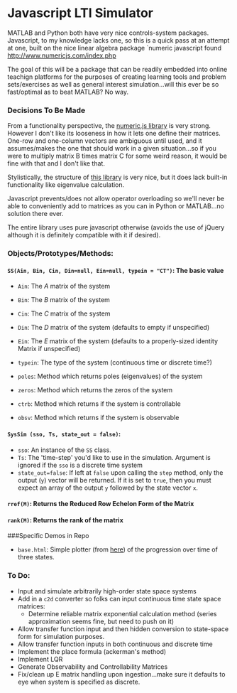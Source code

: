 
# Javascript LTI Simulator

MATLAB and Python both have very nice controls-system packages. Javascript, to my knowledge lacks one, so this is a quick pass at an attempt at one, built on the nice linear algebra package `numeric javascript found http://www.numericjs.com/index.php

The goal of this will be a package that can be readily embedded into online teachign platforms for the purposes of creating learning tools and problem sets/exercises as well as general interest simulation...will this ever be so fast/optimal as to beat MATLAB?  No way.  


### Decisions To Be Made ###

From a functionality perspective, the <a href="http://www.numericjs.com/documentation.html" target="_blank">numeric.js library</a> is very strong. However I don't like its looseness in how it lets one define their matrices. One-row and one-column vectors are ambiguous until used, and it assumes/makes the one that should work in a given situation...so if you were to multiply matrix B times matrix C for some weird reason, it would be fine with that and I don't like that.  

Stylistically, the structure of <a href="http://sylvester.jcoglan.com/api/matrix.html" target="_blank">this library</a> is very nice, but it does lack built-in functionality like eigenvalue calculation.  

Javascript prevents/does not allow operator overloading so we'll never be able to conveniently add to matrices as you can in Python or MATLAB...no solution there ever.


The entire library uses pure javascript otherwise (avoids the use of jQuery although it is definitely compatible with it if desired).

### Objects/Prototypes/Methods:

#### `SS(Ain, Bin, Cin, Din=null, Ein=null, typein = "CT")`: The basic value

* `Ain`: The $A$ matrix of the system
* `Bin`: The $B$ matrix of the system
* `Cin`: The $C$ matrix of the system
* `Din`: The $D$ matrix of the system (defaults to empty if unspecified)
* `Ein`: The $E$ matrix of the system (defaults to a properly-sized identity Matrix if unspecified)
* `typein`: The type of the system (continuous time or discrete time?)

* `poles`: Method which returns poles (eigenvalues) of the system

* `zeros`: Method which returns the zeros of the system

* `ctrb`: Method which returns if the system is controllable

* `obsv`: Method which returns if the system is observable

#### `SysSim (sso, Ts, state_out = false)`:

* `sso`: An instance of the `SS` class.
* `Ts`: The 'time-step' you'd like to use in the simulation. Argument is ignored if the `sso` is a discrete time system
* `state_out=false`: If left at `false` upon calling the `step` method, only the output (`y`) vector will be returned.  If it is set to `true`, then you must expect an array of the output `y` followed by the state vector `x`.
 
#### `rref(M)`: Returns the Reduced Row Echelon Form of the Matrix


#### `rank(M)`: Returns the rank of the matrix




###Specific Demos in Repo

* `base.html`: Simple plotter (from <a href="https://github.com/jodalyst/jinstrument" target="_blank">here</a>) of the progression over time of three states.



### To Do:


* Input and simulate arbitrarily high-order state space systems
* Add in a `c2d` converter so folks can input continuous time state space matrices:
    * Determine reliable matrix exponential calculation method (series approximation seems fine, but need to push on it)
* Allow transfer function input and then hidden conversion to state-space form for simulation purposes.
* Allow transfer function inputs in both continuous and discrete time
* Implement the place formula (ackerman's method)
* Implement LQR
* Generate Observability and Controllability Matrices
* Fix/clean up E matrix handling upon ingestion...make sure it defaults to eye when system is specified as discrete.



<!--
So let's start with our system in continuous time. First let's establish what the value of $\textbf{x}[n]$ is going to be based off of the continuous time equation for $\textbf{x}(t)$. The value $\textbf{x}[n]$ is matched to the value of $\textbf{x}(nT)$ where $T$ is the sample time of our discrete time system.
$$
\textbf{x}[n] = \textbf{x}(nT) = e^{\textbf{A}nT}\textbf{x}(0) + \int_0^{nT}e^{\textbf{A}\left(nT-\tau\right)}\textbf{B}u\left(\tau\right)d\tau
$$

If you're good with this, then great. If this looks weird, let's quickly break it down...the first term is the natural response of the state space system based only the $\textbf{A}$ matrix in a first-order natural exponent given the starting conditions $\textbf{x}(0)$.  The second term is the convolution integral of our system...as a quick reminder refresher you can think of that part as an infinite sum of infinitely-quick applied inputs ($\textbf{B}u(\tau)$) smeared by the system's impulse response ($e^{\textbf{A}\left(nT-\tau\right)}$) and all summed together with integration.

Anyways by time-shifting by 1 time step to $n+1$ we can arrive at a very similar expression:

$$
\textbf{x}[n+1] = \textbf{x}\left(\left(n+1\right)T\right) = e^{\textbf{A}\left(n+1\right)T}\textbf{x}(0) + \int_0^{\left(n+1\right)T}e^{\textbf{A}\left(\left(n+1\right)T-\tau\right)}\textbf{B}u\left(\tau\right)d\tau
$$
Let's keep our $x[n]$ equation in our pocket for the moment and shuffle and factor some stuff with $x[n+1]$.  First we can factor a $e^{\textbf{A}T}$ from both the part outside the integral and the part inside.
$$
= e^{\textbf{A}T}e^{\textbf{A}nT}\textbf{x}(0) + \int_0^{\left(n+1\right)T}e^{\textbf{A}T}e^{\textbf{A}\left(nT-\tau\right)}\textbf{B}u\left(\tau\right)d\tau
$$
We can then realize that inside the $e^{\textbf{A}T}$ is nothing more than a constant so can be yanked out of the integral like so:
$$
= e^{\textbf{A}T}e^{\textbf{A}nT}\textbf{x}(0) + e^{\textbf{A}T}\int_0^{\left(n+1\right)T}e^{\textbf{A}\left(nT-\tau\right)}\textbf{B}u\left(\tau\right)d\tau
$$
Using that one rule about splitting up integrals that I forget the name of you can then do the following:
$$
= e^{\textbf{A}T}e^{\textbf{A}nT}\textbf{x}(0) + e^{\textbf{A}T}\int_0^{nT}e^{\textbf{A}\left(nT-\tau\right)}\textbf{B}u\left(\tau\right)d\tau+ e^{\textbf{A}T}\int_{nT}^{\left(n+1\right)T}e^{\textbf{A}\left(nT-\tau\right)}\textbf{B}u\left(\tau\right)d\tau
$$
And then let's finally group our non-integral term and one of our integral terms like so:
$$
= e^{\textbf{A}T}\left(e^{\textbf{A}nT}\textbf{x}(0) +\int_0^{nT}e^{\textbf{A}\left(nT-\tau\right)}\textbf{B}u\left(\tau\right)d\tau\right)+ e^{\textbf{A}T}\int_{nT}^{\left(n+1\right)T}e^{\textbf{A}\left(nT-\tau\right)}\textbf{B}u\left(\tau\right)d\tau
$$
If we remember our expression for $x[n]$ from up above we'll notice that the expression inside the parentheses is the exact same as the expression for $x[n]$/$x(nT)$! So we can rephrase as:
$$
\textbf{x}\left(\left(n+1\right)T\right)= e^{\textbf{A}T}\textbf{x}\left(nT\right)+ e^{\textbf{A}T}\int_{nT}^{\left(n+1\right)T}e^{\textbf{A}\left(nT-\tau\right)}\textbf{B}u\left(\tau\right)d\tau
$$

Now at this point we're going to make a decision which allows some assumptions about values.  We'll assume the input to our plant $u(t)$ is a constant from one time step to another. This is the classic "Zero-Order-Hold" which is how our microcontrollers operate. Remember this is not an approximation or anything...it is an assertion! This is actually what is happening. When you set the output of your microcontroller to be 1.5V at timestep $m$ (which corresponds to timepoint $mT$), it remains at that value until timestep $
m+1$ or timepoint $\left(m+1\right)T$.

So now if we assume Zero-Order Hold, that means over the span of the integration, then we can say that our input value is a constant and can therefore be pulled out of the integral. Therefore from $t=nT$ to $t=\left(n+1\right)T$ then $u(t)$ is just $u(nT)$. Same with $\textbf{B}$. Get that thing out of the integral:
$$
\textbf{x}\left(\left(n+1\right)T\right)= e^{\textbf{A}T}\textbf{x}\left(nT\right)+ e^{\textbf{A}T}\left(\int_{nT}^{\left(n+1\right)T}e^{\textbf{A}\left(nT-\tau\right)}d\tau\right)\textbf{B}u\left(nT\right)
$$
If we bring our exponent constant back inside the integral in anticaption of the next step we get this:
$$
\textbf{x}\left(\left(n+1\right)T\right)= e^{\textbf{A}T}\textbf{x}\left(nT\right)+ \left(\int_{nT}^{\left(n+1\right)T}e^{\textbf{A}\left(T+nT-\tau\right)}d\tau\right)\textbf{B}u\left(nT\right)
$$
We can then for the sake of cleanliness respecify the limits/change the variable of integration by investigating what is in the exponent and evaluating:
$$
\left.T+nT-\tau\right|_{\tau = \left(n+1\right)T} = 0
$$
and
$$
\left.T+nT-\tau\right|_{\tau = nT} = T
$$
If we say that$q = T+nT-\tau$ then $dq = -d\tau$...that'll give us:
$$
\textbf{x}\left(\left(n+1\right)T\right)= e^{\textbf{A}T}\textbf{x}\left(nT\right)+ e^{\textbf{A}T}\left(\int_{T}^{0}e^{\textbf{A}q}(-dq)\right)\textbf{B}u\left(nT\right)
$$
and that's ugly so let's flip the direction of our integration with that other integral rule I forget the name of... we could then say that our above expression is:
$$
\textbf{x}\left(\left(n+1\right)T\right)= e^{\textbf{A}T}\textbf{x}\left(nT\right)+ e^{\textbf{A}T}\left(\int_{0}^{T}e^{\textbf{A}q}dq\right)\textbf{B}u\left(nT\right)
$$
What's cool now is to remember that we got into this whole mess since we wanted discrete time representations of our continuous time state space system and we actualy have that now since values evaluated at $(n+1)T$ are our $[n+1]$ values and $nT$ values are our $[n]$ discrete time values. We can then write our the above equation as the following:
$$
\textbf{x}[n+1] = \textbf{A}_d\textbf{x}[n] + \textbf{B}_du[n]
$$
where
$$
\textbf{A}_d = e^{\textbf{A}T}
$$

This thing is actually pretty easy to solve, and with a computational tool at hand, you're all set (and by hand it can be done, but like most stuff with linear algebra, it is great to rely on tools like MATLAB or Python to do the grind for you:

\begin{verbatim}
A_d = expm(A); 
%do not use exp,which gives element-by-element e^
%Only for diagonals is that same thing!!!
\end{verbatim}
We can then also say:
$$
\textbf{B}_d = \left(\int_0^Te^{\textbf{A}q}dq\right)\textbf{B}
$$
This one is a bit more tricky to calculate. In general we can generally build on the fact that:
$$
\left(\int_0^Te^{\textbf{A}q}dq\right)\textbf{A} + \textbf{I} = e^{\textbf{A}T}
$$
which while we won't prove here is analagous to the anti-derivative of an exponential function when you're in standard single-variable calculus.  If $\textbf{A}$ is non-singular (invertible), then we can go ahead and use this relationship to quickly calculate the integral
$$
\int_0^Te^{\textbf{A}q}dq = \textbf{A}^{-1}\left(e^{\textbf{A}T}-1\right)\text{  if }\textbf{A}\text{ is non-singular}
$$
which would then mean (nicely!) that:
$$
\textbf{B}_d = \textbf{A}^{-1}\left(\textbf{A}_d-\textbf{I}\right)\textbf{B}
$$
If $\textbf{A}$ \textit{is} singular (can't be inverted) then we can't do that and need to fall back on the power series expression (which we won't derive here, but can be found in most linear algebra textbooks):
$$
\int_0^Te^{\textbf{A}q}dq = T\left(\textbf{I} + \frac{\textbf{A}T}{2!}+\frac{\left(\textbf{A}T\right)^2}{3!} + \cdots + \frac{\left(\textbf{A}{T}\right)^{m-1}}{m!}+\cdots\right)
$$
This can then be evaluated/used to figure out an answer, but at this point in our journey we can just stand on the shoulders of Giants (MATLAB) and let a computational tool do that part for us. The important part is that we know how it could be done.

\noindent\begin{tikzpicture}
\node [joebox] (box){%
    \begin{minipage}{0.95\textwidth}
Singular $\textbf{A}$ matrices are going to show up when you have things like pure integration in your system.  
   \end{minipage}
};
\end{tikzpicture}%


Also finally, $\textbf{C}$ is easy...if only all of life were like that:
$$
\textbf{C}_d = \textbf{C}
$$
so
$$
y[n] = \textbf{C}_d\textbf{x}[n] 
$$

\textit{Note: If we had the mythical $\textbf{D}$ term involved as well which represents the inputs ability to directly affect the output, which you'll often seen in many state-space textbooks, it would also simply port over like $\textbf{C}$.}

I'd like to stress once again that we made no approximations in this derivation!  The zero-order-hold assertion we made is totally legitimate and very much representative of how the world will actually work.  What we just did is derive an \textit{exact} expression for a discrete time state space model.

But what if we had instead derived it organically (using the sort of discrete time models we messed with in the first few weeks of 6.302?  We'll do it both ways in an example next and see how things pan out:)

-->
